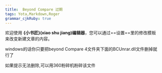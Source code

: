 ```yaml
---
title:  Beyond Compare 过期
tags: Yota,Markdown,Roger
grammar_cjkRuby: true
---
```



欢迎使用 **{小书匠}(xiao shu jiang)编辑器**，您可以通过==设置==里的修改模板来改变新建文章的内容。

windows的话你只要把beyond Compare 4文件夹下面的BCUnrar.dll文件删掉就行了 

如果提示无法删除,可以用360粉碎机粉碎该文件
